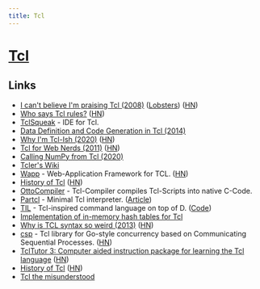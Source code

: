```yaml
---
title: Tcl
---
```


# [Tcl](https://en.wikipedia.org/wiki/Tcl)

## Links

- [I can't believe I'm praising Tcl (2008)](http://yosefk.com/blog/i-cant-believe-im-praising-tcl.html) ([Lobsters](https://lobste.rs/s/kbss1k/i_can_t_believe_i_m_praising_tcl_2008)) ([HN](https://news.ycombinator.com/item?id=24386867))
- [Who says Tcl rules?](https://wiki.tcl-lang.org/page/Who+says+Tcl+rules...?V=56) ([HN](https://news.ycombinator.com/item?id=22181906))
- [TclSqueak](http://www.xdobry.de/tclsqueak/) - IDE for Tcl.
- [Data Definition and Code Generation in Tcl (2014)](https://trs.jpl.nasa.gov/bitstream/handle/2014/7660/03-1728.pdf)
- [Why I'm Tcl-Ish (2020)](https://colin-macleod.blogspot.com/2020/10/why-im-tcl-ish.html) ([HN](https://news.ycombinator.com/item?id=24897326))
- [Tcl for Web Nerds (2011)](https://philip.greenspun.com/tcl/index.adp) ([HN](https://news.ycombinator.com/item?id=24916713))
- [Calling NumPy from Tcl (2020)](https://wiki.tcl-lang.org/page/Experimenting+with+numPy)
- [Tcler's Wiki](https://wiki.tcl-lang.org/welcome)
- [Wapp](https://wapp.tcl.tk/home/doc/trunk/README.md) - Web-Application Framework for TCL. ([HN](https://news.ycombinator.com/item?id=27472473))
- [History of Tcl](https://web.stanford.edu/~ouster/cgi-bin/tclHistory.php) ([HN](https://news.ycombinator.com/item?id=25779347))
- [OttoCompiler](https://wiki.tcl-lang.org/page/OttoCompiler) - Tcl-Compiler compiles Tcl-Scripts into native C-Code.
- [Partcl](https://github.com/zserge/partcl) - Minimal Tcl interpreter. ([Article](https://zserge.com/posts/tcl-interpreter/))
- [TIL](https://til-lang.github.io/til/) - Tcl-inspired command language on top of D. ([Code](https://github.com/til-lang/til))
- [Implementation of in-memory hash tables for Tcl](https://core.tcl-lang.org/tcl/file?name=generic/tclHash.c&ci=tip)
- [Why is TCL syntax so weird (2013)](https://wiki.tcl-lang.org/page/Why+is+TCL+syntax+so+weird) ([HN](https://news.ycombinator.com/item?id=29143346))
- [csp](https://github.com/securitykiss-com/csp) - Tcl library for Go-style concurrency based on Communicating Sequential Processes. ([HN](https://news.ycombinator.com/item?id=29421786))
- [TclTutor 3: Computer aided instruction package for learning the Tcl language](http://www.msen.com/~clif/TclTutor.html) ([HN](https://news.ycombinator.com/item?id=30327945))
- [History of Tcl](https://www.tcl.tk/about/history.html) ([HN](https://news.ycombinator.com/item?id=31111220))
- [Tcl the misunderstood](http://antirez.com/articoli/tclmisunderstood.html)
